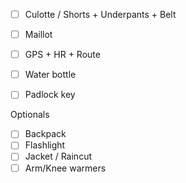 * [ ] Culotte / Shorts + Underpants + Belt
* [ ] Maillot
* [ ] GPS + HR + Route
* [ ] Water bottle
* [ ] Padlock key


Optionals
* [ ] Backpack
* [ ] Flashlight
* [ ] Jacket / Raincut
* [ ] Arm/Knee warmers